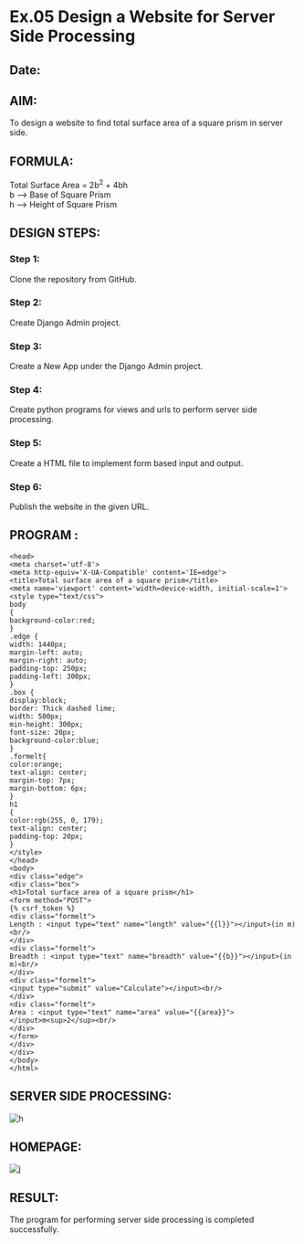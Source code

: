 # Ex.05 Design a Website for Server Side Processing
## Date:

## AIM:
To design a website to find total surface area of a square prism in server side.

## FORMULA:
Total Surface Area = 2b<sup>2</sup> + 4bh
<br>b --> Base of Square Prism
<br>h --> Height of Square Prism

## DESIGN STEPS:

### Step 1:
Clone the repository from GitHub.

### Step 2:
Create Django Admin project.

### Step 3:
Create a New App under the Django Admin project.

### Step 4:
Create python programs for views and urls to perform server side processing.

### Step 5:
Create a HTML file to implement form based input and output.

### Step 6:
Publish the website in the given URL.

## PROGRAM :<html>
```
<head>
<meta charset='utf-8'>
<meta http-equiv='X-UA-Compatible' content='IE=edge'>
<title>Total surface area of a square prism</title>
<meta name='viewport' content='width=device-width, initial-scale=1'>
<style type="text/css">
body 
{
background-color:red;
}
.edge {
width: 1440px;
margin-left: auto;
margin-right: auto;
padding-top: 250px;
padding-left: 300px;
}
.box {
display:block;
border: Thick dashed lime;
width: 500px;
min-height: 300px;
font-size: 20px;
background-color:blue;
}
.formelt{
color:orange;
text-align: center;
margin-top: 7px;
margin-bottom: 6px;
}
h1
{
color:rgb(255, 0, 179);
text-align: center;
padding-top: 20px;
}
</style>
</head>
<body>
<div class="edge">
<div class="box">
<h1>Total surface area of a square prism</h1>
<form method="POST">
{% csrf_token %}
<div class="formelt">
Length : <input type="text" name="length" value="{{l}}"></input>(in m)<br/>
</div>
<div class="formelt">
Breadth : <input type="text" name="breadth" value="{{b}}"></input>(in m)<br/>
</div>
<div class="formelt">
<input type="submit" value="Calculate"></input><br/>
</div>
<div class="formelt">
Area : <input type="text" name="area" value="{{area}}"></input>m<sup>2</sup><br/>
</div>
</form>
</div>
</div>
</body>
</html>
```

## SERVER SIDE PROCESSING:
![h](https://github.com/vasanth0908/MathServer/assets/122000018/36aad11f-93fd-4c95-8c36-3f8a4ace0d4c)


## HOMEPAGE:
![j](https://github.com/vasanth0908/MathServer/assets/122000018/07d33c12-4efa-4817-a9f9-86da8dd879d1)


## RESULT:
The program for performing server side processing is completed successfully.
